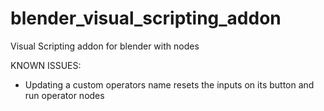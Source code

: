 # blender_visual_scripting_addon
Visual Scripting addon for blender with nodes


KNOWN ISSUES:

- Updating a custom operators name resets the inputs on its button and run operator nodes